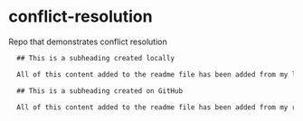 # conflict-resolution
Repo that demonstrates conflict resolution

```md
  ## This is a subheading created locally

  All of this content added to the readme file has been added from my local Git repository.
  ```
```md
  ## This is a subheading created on GitHub

  All of this content added to the readme file has been added from my remote GitHub repository.
  ```
